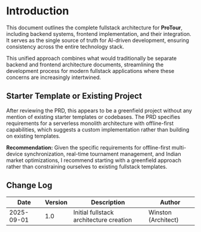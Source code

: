 # Introduction

This document outlines the complete fullstack architecture for **ProTour**, including backend systems, frontend implementation, and their integration. It serves as the single source of truth for AI-driven development, ensuring consistency across the entire technology stack.

This unified approach combines what would traditionally be separate backend and frontend architecture documents, streamlining the development process for modern fullstack applications where these concerns are increasingly intertwined.

## Starter Template or Existing Project

After reviewing the PRD, this appears to be a greenfield project without any mention of existing starter templates or codebases. The PRD specifies requirements for a serverless monolith architecture with offline-first capabilities, which suggests a custom implementation rather than building on existing templates.

**Recommendation:** Given the specific requirements for offline-first multi-device synchronization, real-time tournament management, and Indian market optimizations, I recommend starting with a greenfield approach rather than constraining ourselves to existing fullstack templates.

## Change Log
| Date | Version | Description | Author |
|------|---------|-------------|---------|
| 2025-09-01 | 1.0 | Initial fullstack architecture creation | Winston (Architect) |
